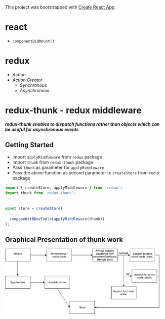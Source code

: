 This project was bootstrapped with [Create React App](https://github.com/facebookincubator/create-react-app).

# react
* ` componentDidMount() `

# redux
 
*  *Action* 
* *Action Creator*
    * *Synchronous*
    * *Asynchronous*

# redux-thunk - redux middleware
**_redux-thunk enables to dispatch functions 
rather than objects which can be useful for asynchronous events_**
## Getting Started
* Import ` applyMiddleware ` from ` redux ` package
* Import ` thunk ` from ` redux-thunk ` package
* Pass ` thunk ` as parameter for ` applyMiddleware ` 
* Pass the above function as second parameter to ` createStore ` from ` redux ` package
```javascript
import { createStore, applyMiddleware } from 'redux';
import thunk from 'redux-thunk';
...

const store = createStore(
  ...
  composeWithDevTools(applyMiddleware(thunk))
);
```
## Graphical Presentation of thunk work

![](public/redux.jpg?raw=true)
